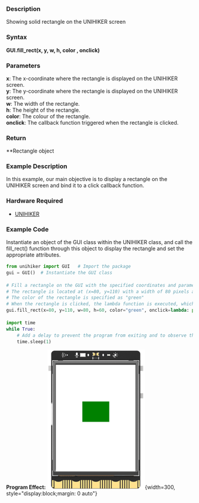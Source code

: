 ### Description
Showing solid rectangle on the UNIHIKER screen
### Syntax
**GUI.fill_rect(x, y, w, h, color , onclick)**
### Parameters
**x**:  The x-coordinate where the rectangle is displayed on the UNIHIKER screen.  
**y**:  The y-coordinate where the rectangle is displayed on the UNIHIKER screen.  
**w**:  The width of the rectangle.  
**h**:  The height of the rectangle.  
**color**:  The colour of the rectangle.  
**onclick**:  The callback function triggered when the rectangle is clicked.
### Return
**Rectangle object
### Example Description
In this example, our main objective is to display a rectangle on the UNIHIKER screen and bind it to a click callback function.
### Hardware Required

- [UNIHIKER](https://www.dfrobot.com/product-2691.html)
### Example Code
Instantiate an object of the GUI class within the UNIHIKER class, and call the fill_rect() function through this object to display the rectangle and set the appropriate attributes.
```python
from unihiker import GUI   # Import the package
gui = GUI()  # Instantiate the GUI class

# Fill a rectangle on the GUI with the specified coordinates and parameters
# The rectangle is located at (x=80, y=110) with a width of 80 pixels and a height of 60 pixels
# The color of the rectangle is specified as "green"
# When the rectangle is clicked, the lambda function is executed, which prints "fill rect clicked" to the console
gui.fill_rect(x=80, y=110, w=80, h=60, color="green", onclick=lambda: print("fill rect clicked"))

import time
while True:
    # Add a delay to prevent the program from exiting and to observe the effects
    time.sleep(1)

```
**Program Effect:**
![image.png](img/3.fill_rect()/1718940754891-b30ab14b-fc0a-4457-9f29-c3aa14e139db.png){width=300, style="display:block;margin: 0 auto"}
